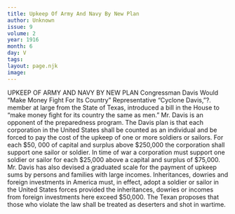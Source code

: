 ```yaml
---
title: Upkeep Of Army And Navy By New Plan
author: Unknown
issue: 9
volume: 2
year: 1916
month: 6
day: V
tags:
layout: page.njk
image:
---
```

UPKEEP OF ARMY AND NAVY BY NEW PLAN    Congressman Davis Would “Make Money Fight For Its Country”       Representative “Cyclone Davis,”?. member at large from the State of Texas, introduced a bill in the House to “make money fight for its country the same as men.” Mr. Davis is an opponent of the preparedness program. The Davis plan is that each corporation in the United States shall be counted as an individual and be forced to pay the cost of the upkeep of one or more soldiers or sailors. For each $50, 000 of capital and surplus above $250,000 the corporation shall support one sailor or soldier. In time of war a corporation must support one soldier or sailor for each $25,000 above a capital and surplus of $75,000.       Mr. Davis has also devised a graduated scale for the payment of upkeep sums by persons and families with large incomes. Inheritances, dowries and foreign investments in America must, in effect, adopt a soldier or sailor in the United States forces provided the inheritances, dowries or incomes from foreign investments here exceed $50,000.       The Texan proposes that those who violate the law shall be treated as deserters and shot in wartime.    

